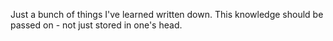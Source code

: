 Just a bunch of things I've learned written down.
This knowledge should be passed on - not just stored in one's head.
